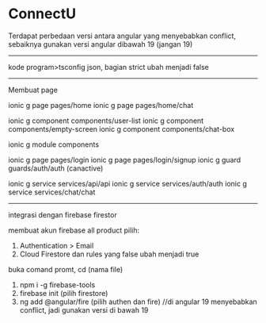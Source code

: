 # ConnectU

Terdapat perbedaan versi antara angular yang menyebabkan conflict, sebaiknya gunakan versi angular dibawah 19 (jangan 19)

-------

kode program>tsconfig json, bagian strict ubah menjadi false

-----
Membuat page

ionic g page pages/home
ionic g page pages/home/chat

ionic g component components/user-list
ionic g component components/empty-screen
ionic g component components/chat-box

ionic g module components

ionic g page pages/login
ionic g page pages/login/signup
ionic g guard guards/auth/auth (canactive)

ionic g service services/api/api
ionic g service services/auth/auth
ionic g service services/chat/chat

-------

integrasi dengan firebase firestor

membuat akun firebase
all product pilih:
1. Authentication > Email
2. Cloud Firestore dan rules yang false ubah menjadi true
   
buka comand promt, cd (nama file)
1. npm i -g firebase-tools
2. firebase init (pilih firestore)
3. ng add @angular/fire (pilih authen dan fire)  //di angular 19 menyebabkan conflict, jadi gunakan versi di bawah 19
